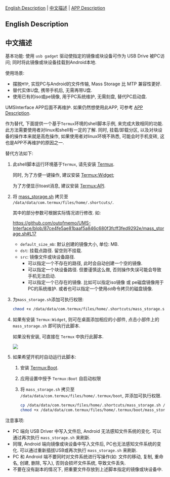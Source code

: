 [English Description](#english-description)  |  [中文描述](#中文描述)  |  [APP Description](https://github.com/outofmemo/UMS-Interface/blob/master/README-app.md)



## English Description



## 中文描述

基本功能: 使用 `usb gadget` 驱动使指定的镜像或块设备可作为 USB Drive 被PC访问; 同时将此镜像或块设备挂载到Android本地.

使用场景:

* 摆脱`MTP`, 实现PC与Android的文件传输, Mass Storage 比 MTP 兼容性更好.
* 替代实体U盘, 携带手机后, 无需再带U盘.
* 使用已有的iso或pe镜像, 用于PC系统维护, 无需刻盘, 替代PC启动盘.



UMSInterface APP后面不再维护. 如果仍然想使用此APP, 可参考 [APP Description](https://github.com/outofmemo/UMS-Interface/blob/master/README-app.md).



作为替代, 下面提供一个基于`Termux`环境的shell脚本示例, 来完成大致相同的功能. 此方法需要使用者对linux和shell有一定的了解. 同时, 挂载/卸载分区, 以及对块设备的操作本来就是高危操作, 如果使用者对linux环境不熟悉, 可能会时手机变砖, 这也是APP不再维护的原因之一.



替代方法如下:

1. 此shell脚本运行环境基于`Termux`, 请先安装 [Termux](https://termux.com/).

   同时, 为了方便一键操作, 建议安装 [Termux:Widget](https://wiki.termux.com/wiki/Termux:Widget);

   为了方便显示toast消息, 建议安装 [Termux:API](https://wiki.termux.com/wiki/Termux:API).

2. 将 [mass_storage.sh](https://github.com/outofmemo/UMS-Interface/blob/master/mass_storage.sh) 拷贝至 `/data/data/com.termux/files/home/.shortcuts/`.

    其中的部分参数可根据实际情况进行修改. 如:

    https://github.com/outofmemo/UMS-Interface/blob/87ce4fe5ae81baaf5a846c680f3fcff3fed9292e/mass_storage.sh#L17

    * `default_size_mb`: 默认创建的镜像大小, 单位: MB.
    * `dst`: 挂载点路径. 留空则不挂载.
    * `src`: 镜像文件或块设备路径. 
      * 可以指定一个不存在的路径, 此时会自动创建一个空的镜像. 
      * 可以指定一个块设备路径. 但要谨慎这么做, 否则操作失误可能会导致手机无法启动.
      * 可以指定一个已存在的镜像. 比如可以指定iso镜像 或 pe磁盘镜像用于PC的系统维护. 或者也可以指定一个使用`dd`命令拷贝的磁盘镜像.

3. 为`mass_storage.sh`添加可执行权限:

    ```bash
    chmod +x /data/data/com.termux/files/home/.shortcuts/mass_storage.sh
    ```

4. 如果有安装 `Termux:Widget`, 则可在桌面添加相应的小部件, 点击小部件上的 `mass_storage.sh` 即可执行此脚本.

    如果没有安装, 可直接在 `Termux` 中执行此脚本.

    ![](https://raw.githubusercontent.com/outofmemo/UMS-Interface/master/screenshots/widget.png)

5. 如果希望开机时自动运行此脚本:

    1. 安装 [Termux:Boot](https://wiki.termux.com/wiki/Termux:Boot).

    2. 应用设置中授予 `Termux:Boot` 自启动权限

    3. 将 `mass_storage.sh` 拷贝至 `/data/data/com.termux/files/home/.termux/boot`, 并添加可执行权限.

        ```bash
        cp /data/data/com.termux/files/home/.shortcuts/mass_storage.sh /data/data/com.termux/files/home/.termux/boot
        chmod +x /data/data/com.termux/files/home/.termux/boot/mass_storage.sh
        ```



注意事项:

* PC 端向 USB Driver 中写入文件后, Android 无法感知文件系统的变化. 可以通过再次执行 `mass_storage.sh` 来刷新.
* 同理, Android 端向镜像或块设备中写入文件后, PC也无法感知文件系统的变化. 可以通过重新插拔USB或再次执行 `mass_storage.sh` 来刷新.
* PC 和 Android 端不要同时对文件系统进行写操作(如: 文件的移动, 复制, 重命名, 创建, 删除, 写入), 否则会损坏文件系统, 导致文件丢失.
* 不要在没有副本的情况下, 把重要文件存放到上述脚本指定的镜像或块设备中.

